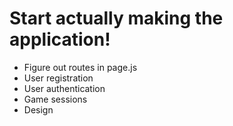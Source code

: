 # Start actually making the application!
* Figure out routes in page.js
* User registration
* User authentication
* Game sessions
* Design